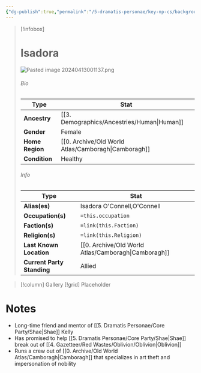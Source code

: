 ```yaml
---
{"dg-publish":true,"permalink":"/5-dramatis-personae/key-np-cs/background/isadora/","noteIcon":""}
---
```



> [!infobox]
> # Isadora
> ![Pasted image 20240413001137.png](/img/user/x.%20Assets/Attachments/Pasted%20image%2020240413001137.png)
> ###### Bio
> Type |  Stat |
> ---|---|
> **Ancestry** | [[3. Demographics/Ancestries/Human\|Human]] |
> **Gender** | Female |
> **Home Region** | [[0. Archive/Old World Atlas/Camboragh\|Camboragh]] |
> **Condition** | Healthy |
> ###### Info
> Type |  Stat |
> ---|---|
> **Alias(es)** | Isadora O'Connell,O'Connell |
> **Occupation(s)** | `=this.occupation` |
> **Faction(s)** | `=link(this.Faction)` |
> **Religion(s)** | `=link(this.Religion)` |
> **Last Known Location** | [[0. Archive/Old World Atlas/Camboragh\|Camboragh]] |
> **Current Party Standing** | Allied |

> [!column] Gallery 
> [!grid] 
> Placeholder

# Notes

- Long-time friend and mentor of [[5. Dramatis Personae/Core Party/Shae\|Shae]] Kelly 
- Has promised to help [[5. Dramatis Personae/Core Party/Shae\|Shae]] break out of [[4. Gazetteer/Red Wastes/Oblivion/Oblivion\|Oblivion]] 
- Runs a crew out of [[0. Archive/Old World Atlas/Camboragh\|Camboragh]] that specializes in art theft and impersonation of nobility 

